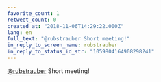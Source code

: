 ```yaml
---
favorite_count: 1
retweet_count: 0
created_at: "2018-11-06T14:29:22.000Z"
lang: en
full_text: "@rubstrauber Short meeting!"
in_reply_to_screen_name: rubstrauber
in_reply_to_status_id_str: "1059804164908298241"
---
```


[@rubstrauber](https://twitter.com/rubstrauber) Short meeting!
